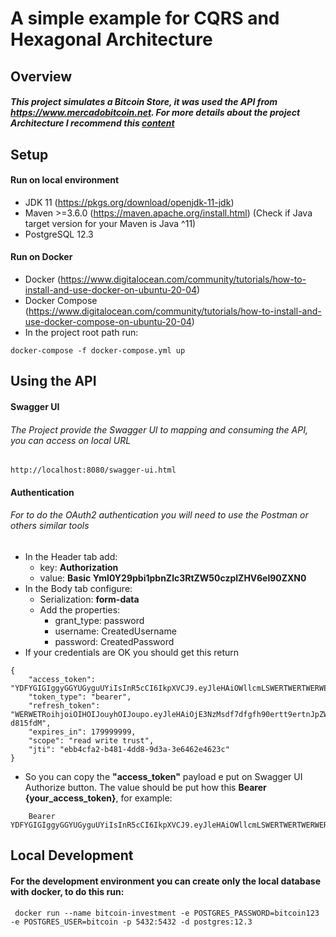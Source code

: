 # A simple example for CQRS and Hexagonal Architecture

## Overview
##### This project simulates a Bitcoin Store, it was used the API from https://www.mercadobitcoin.net. For more details about the project Architecture I recommend this [content](https://herbertograca.com/2017/11/16/explicit-architecture-01-ddd-hexagonal-onion-clean-cqrs-how-i-put-it-all-together/#fundamental-blocks-of-the-system)

## Setup

#### Run on local environment

- JDK 11 (https://pkgs.org/download/openjdk-11-jdk)
- Maven >=3.6.0 (https://maven.apache.org/install.html) (Check if Java target version for your Maven is Java ^11)
- PostgreSQL 12.3

#### Run on Docker

- Docker (https://www.digitalocean.com/community/tutorials/how-to-install-and-use-docker-on-ubuntu-20-04)
- Docker Compose (https://www.digitalocean.com/community/tutorials/how-to-install-and-use-docker-compose-on-ubuntu-20-04)
- In the project root path run:
```
docker-compose -f docker-compose.yml up
```


## Using the API

####  Swagger UI

###### The Project provide the Swagger UI to mapping and consuming the API, you can access on local URL
```
http://localhost:8080/swagger-ui.html
```

#### Authentication
###### For to do the OAuth2 authentication you will need to use the Postman or others similar tools

- In the Header tab add: 
    - key: **Authorization**
    - value: **Basic Yml0Y29pbi1pbnZlc3RtZW50czplZHV6el90ZXN0**
- In the Body tab configure:
    - Serialization: **form-data**
    - Add the properties:
        - grant_type: password
        - username: CreatedUsername
        - password: CreatedPassword
- If your credentials are OK you should get this return
```
{
    "access_token": "YDFYGIGIggyGGYUGyguUYiIsInR5cCI6IkpXVCJ9.eyJleHAiOWllcmLSWERTWERTWERWERmU0NjIzYyIsImNsaWVudF9pZCI6ImJpdGNvaW4taW52ZERTI6WyJyZWERTEJdfQ.aV6oBLMzP7zERTERTERTblHHo5t9CtLp0",
    "token_type": "bearer",
    "refresh_token": "WERWETRoihjoiOIHOIJouyhOIJoupo.eyJleHAiOjE3NzMsdf7dfgfh90ertt9ertnJpZWxqYWNxdWllcm1lQGdtYWlsLmNvbSIsImp0aSdfg9870dfg09dfZi05NDM4LWE1NjJjZGVhZDI5MCIsImNsaWVudF9pZCI6ImJpdGNvaW4taW52ZXN0bWVudHMiLCJzY29wZSI6WyJyZWFkIiwid3JpdGUiLCJ0cnVzdCJdLCJhdGkiOiJlYmI0Y2ZhMi1iNDgxLTRkZDgtOWQzYS0zZTY0NjJlNDYyM2MifQ.hk7XB8u2AVAnlnflqzhrcjmUcHpbRliXEEk-d815fdM",
    "expires_in": 179999999,
    "scope": "read write trust",
    "jti": "ebb4cfa2-b481-4dd8-9d3a-3e6462e4623c"
}
```

- So you can copy the **"access_token"** payload e put on Swagger UI  Authorize button. The value should be put how this **Bearer {your_access_token}**, for example:
```
    Bearer YDFYGIGIggyGGYUGyguUYiIsInR5cCI6IkpXVCJ9.eyJleHAiOWllcmLSWERTWERTWERWERmU0NjIzYyIsImNsaWVudF9pZCI6ImJpdGNvaW4taW52ZERTI6WyJyZWERTEJdfQ.aV6oBLMzP7zERTERTERTblHHo5t9CtLp0
```

## Local Development

#### For the development environment you can create only the local database with docker, to do this run:
```
 docker run --name bitcoin-investment -e POSTGRES_PASSWORD=bitcoin123 -e POSTGRES_USER=bitcoin -p 5432:5432 -d postgres:12.3
```
